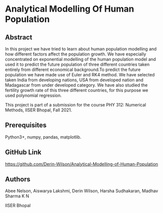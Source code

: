# Analytical Modelling Of Human Population
## Abstract
In this project we have tried to learn about human population modelling and how different factors affect the population growth. We have especially concentrated on exponential modelling of the human population model and used it to predict the future population of three different countries taken entirely from different economical background.To predict the future population we have made use of Euler and RK4 method. We have selected taken India from developing nations, USA from developed nation and Madagascar from under developed category. We have also studied the fertility growth rate of this three different countries, for this purpose we used polynomial regression.

This project is part of a submission for the course PHY 312: Numerical Methods, IISER Bhopal,
Fall 2021.

## Prerequisites
Python3+, numpy, pandas, matplotlib.


## GitHub Link
https://github.com/Derin-Wilson/Analytical-Modelling-of-Human-Population

## Authors
Abee Nelson, Aiswarya Lakshmi, Derin Wilson, Harsha Sudhakaran, Madhav Sharma K N 

IISER Bhopal
